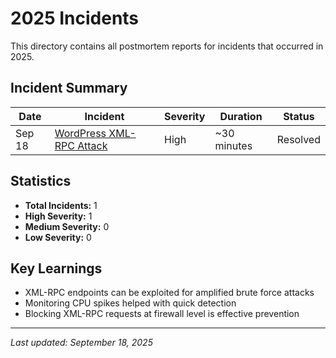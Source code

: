 # 2025 Incidents

This directory contains all postmortem reports for incidents that occurred in 2025.

## Incident Summary

| Date | Incident | Severity | Duration | Status |
|------|----------|----------|----------|---------|
| Sep 18 | [WordPress XML-RPC Attack](september-18-wordpress-xmlrpc-attack/) | High | ~30 minutes | Resolved |

## Statistics

- **Total Incidents:** 1
- **High Severity:** 1
- **Medium Severity:** 0
- **Low Severity:** 0

## Key Learnings

- XML-RPC endpoints can be exploited for amplified brute force attacks
- Monitoring CPU spikes helped with quick detection
- Blocking XML-RPC requests at firewall level is effective prevention

---

*Last updated: September 18, 2025*
